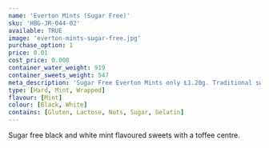 ```yaml
---
name: 'Everton Mints (Sugar Free)'
sku: 'HBG-JR-044-02'
available: TRUE
image: 'everton-mints-sugar-free.jpg'
purchase_option: 1
price: 0.01
cost_price: 0.008
container_water_weight: 919
container_sweets_weight: 547
meta_description: 'Sugar Free Everton Mints only Ł1.20g. Traditional sweets and more at Humbugs Confectionery Store. Specialists in satisfying your sweet tooth!'
type: [Hard, Mint, Wrapped]
flavour: [Mint]
colour: [Black, White]
contains: [Gluten, Lactose, Nuts, Sugar, Gelatin]
---
```

Sugar free black and white mint flavoured sweets with a toffee centre.